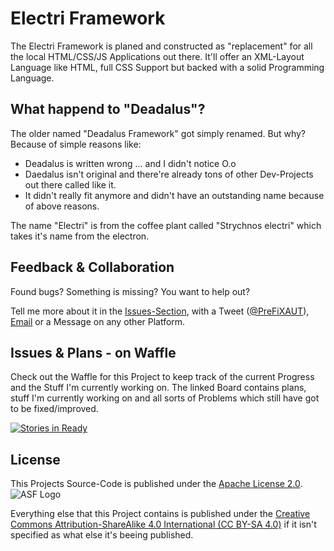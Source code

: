 # Electri Framework
The Electri Framework is planed and constructed as "replacement" for all the local HTML/CSS/JS Applications out there.
It'll offer an XML-Layout Language like HTML, full CSS Support but backed with a solid Programming Language.

## What happend to "Deadalus"?
The older named "Deadalus Framework" got simply renamed. But why?
Because of simple reasons like:
* Deadalus is written wrong ... and I didn't notice O.o
* Daedalus isn't original and there're already tons of other Dev-Projects out there called like it.
* It didn't really fit anymore and didn't have an outstanding name because of above reasons.

The name "Electri" is from the coffee plant called "Strychnos electri" which takes it's name from the electron.

## Feedback & Collaboration
Found bugs? Something is missing? You want to help out?

Tell me more about it in the [Issues-Section](https://github.com/prefixaut/electri), with a Tweet ([@PreFiXAUT](https://www.twitter.com/PreFiXAUT)), [Email](mailto:me@prefixaut.net) or a Message on any other Platform.

## Issues & Plans - on Waffle
Check out the Waffle for this Project to keep track of the current Progress and the Stuff I'm currently working on.
The linked Board contains plans, stuff I'm currently working on and all sorts of Problems which still have got to be fixed/improved.

[![Stories in Ready](https://badge.waffle.io/prefixaut/electri.png?label=ready&title=Ready)](http://waffle.io/prefixaut/electri)

## License
This Projects Source-Code is published under the [Apache License 2.0](https://www.apache.org/licenses/LICENSE-2.0).
![ASF Logo](https://www.apache.org/foundation/press/kit/asf_logo.svg)

Everything else that this Project contains is published under the [Creative Commons Attribution-ShareAlike 4.0 International (CC BY-SA 4.0)](http://creativecommons.org/licenses/by-sa/4.0/) if it isn't specified as what else it's beeing published.